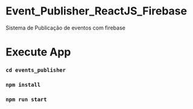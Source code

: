 # Event_Publisher_ReactJS_Firebase
Sistema de Publicação de eventos com firebase

# Execute App
### `cd events_publisher`
### `npm install`
### `npm run start`
